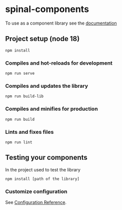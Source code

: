 # spinal-components

To use as a component library see the [documentation](docs/documentation.md)

## Project setup (node 18)

```
npm install
```

### Compiles and hot-reloads for development

```
npm run serve
```

### Compiles and updates the library

```
npm run build-lib
```

### Compiles and minifies for production

```
npm run build
```

### Lints and fixes files

```
npm run lint
```

## Testing your components

In the project used to test the library

```
npm install [path of the library]
```

### Customize configuration

See [Configuration Reference](https://cli.vuejs.org/config/).
